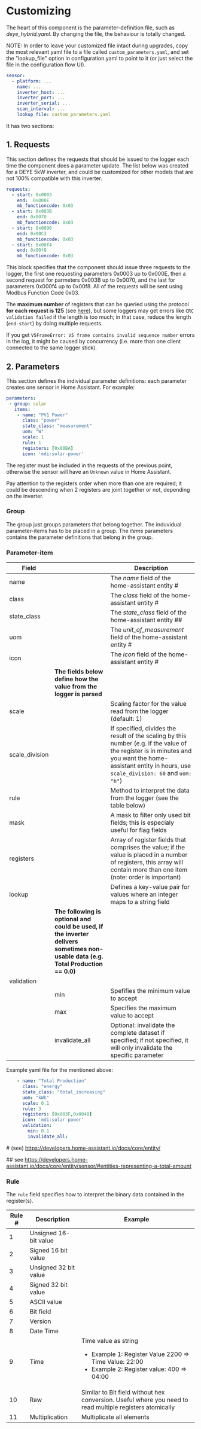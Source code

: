 # Customizing 

The heart of this component is the parameter-definition file, such as *deye_hybrid.yaml*. By changing the file, the behaviour is totally changed.

NOTE:
In order to leave your customized file intact during upgrades, copy the most relevant yaml file to a file called `custom_parameters.yaml`, and set the "lookup_file" option in configuration.yaml to point to it (or just select the file in the configuration flow UI).

~~~ YAML
sensor:
  - platform: ...
    name: ...
    inverter_host: ...
    inverter_port: ...
    inverter_serial: ... 
    scan_interval: ...
    lookup_file: custom_parameters.yaml
~~~

It has two sections:

## 1. Requests
This section defines the requests that should be issued to the logger each time the component does a parameter update. The list below was created for a DEYE 5kW inverter, and could be customized for other models that are not 100% compatible with this inverter.

~~~ YAML
requests:
  - start: 0x0003
    end:  0x000E
    mb_functioncode: 0x03
  - start: 0x003B
    end: 0x0070
    mb_functioncode: 0x03
  - start: 0x0096
    end: 0x00C3
    mb_functioncode: 0x03
  - start: 0x00f4
    end: 0x00f8
    mb_functioncode: 0x03
~~~

This block specifies that the component should issue three requests to the logger, the first one requesting parameters 0x0003 up to 0x000E, then a second request for parmeters 0x003B up to 0x0070, and the last for parameters 0x000f4 up to 0x00f8. All of the requests will be sent using Modbus Function Code 0x03.

The **maximum number** of registers that can be queried using the protocol **for each request is 125** (see [here](https://github.com/jmccrohan/pysolarmanv5/issues/51#issuecomment-1902238661)), but some loggers may get errors like `CRC validation failed` if the length is too much; in that case, reduce the length (`end-start`) by doing multiple requests.

If you get `V5FrameError: V5 frame contains invalid sequence number` errors in the log, it might be caused by concurrency (i.e. more than one client connected to the same logger stick).

## 2. Parameters
This section defines the individual parameter definitions: each parameter creates one sensor in Home Assistant. For example:

~~~ YAML
parameters:
 - group: solar
   items: 
    - name: "PV1 Power"
      class: "power"
      state_class: "measurement"
      uom: "W"
      scale: 1
      rule: 1
      registers: [0x00BA]
      icon: 'mdi:solar-power'
~~~

The register must be included in the requests of the previous point, otherwise the sensor will have an `Unknown` value in Home Assistant.

Pay attention to the registers order when more than one are required; it could be descending when 2 registers are joint together or not, depending on the inverter.

### Group
The group just groups parameters that belong together. The induvidual parameter-items has to be placed in a group. The *items* parameters contains the parameter definitions that belong in the group.

### Parameter-item


|Field||Description|
|-|-|-|
|name||The *name* field of the home-assistant entity #|
|class||The *class* field of the home-assistant entity #|
|state_class||The *state_class* field of the home-assistant entity ##|
|uom||The *unit_of_measurement* field of the home-assistant entity #|
|icon||The *icon* field of the home-assistant entity #|
|| **The fields below define how the value from the logger is parsed** |
|scale||Scaling factor for the value read from the logger (default: 1)|
|scale_division||If specified, divides the result of the scaling by this number (e.g. if the value of the register is in minutes and you want the home-assistant entity in hours, use `scale_division: 60` and `uom: "h"`)
|rule||Method to interpret the data from the logger (see the table below)|
|mask||A mask to filter only used bit fields; this is especialy useful for flag fields|
|registers||Array of register fields that comprises the value; if the value is placed in a number of registers, this array will contain more than one item (note: order is important)|
|lookup||Defines a key-value pair for values where an integer maps to a string field|
||**The following is optional and could be used, if the inverter delivers sometimes non-usable data (e.g. Total Production == 0.0)**|
|validation| ||
||min|Spefifies the minimum value to accept|
||max|Specifies the maximum value to accept|
||invalidate_all| Optional: invalidate the complete dataset if specified; if not specified, it will only invalidate the specific parameter|

Example yaml file for the mentioned above:

~~~ YAML
    - name: "Total Production"
      class: "energy"
      state_class: "total_increasing"
      uom: "kWh"
      scale: 0.1
      rule: 3
      registers: [0x003F,0x0040]
      icon: 'mdi:solar-power'
      validation:
        min: 0.1 
        invalidate_all:
~~~ 

\# (see) https://developers.home-assistant.io/docs/core/entity/

\## see https://developers.home-assistant.io/docs/core/entity/sensor/#entities-representing-a-total-amount

### Rule
The `rule` field specifies how to interpret the binary data contained in the register(s).

| Rule # | Description           | Example                                                                                                                |
|--------|-----------------------|------------------------------------------------------------------------------------------------------------------------|
|    1   | Unsigned 16-bit value |                                                                                                                        |
|    2   | Signed 16 bit value   |                                                                                                                        |
|    3   | Unsigned 32 bit value |                                                                                                                        |
|    4   | Signed 32 bit value   |                                                                                                                        |
|    5   | ASCII value           |                                                                                                                        |
|    6   | Bit field             |                                                                                                                        |
|    7   | Version               |                                                                                                                        |
|    8   | Date Time             |                                                                                                                        |
|    9   | Time                  | Time value as string<ul><li>Example 1: Register Value 2200 => Time Value: 22:00</li><li>Example 2: Register value: 400 => 04:00</li></ul>|
|   10   | Raw                   | Similar to Bit field without hex conversion. Useful where you need to read multiple  registers atomically              |
|	11	 | Multiplication		 | Multiplicate all elements																							  |
